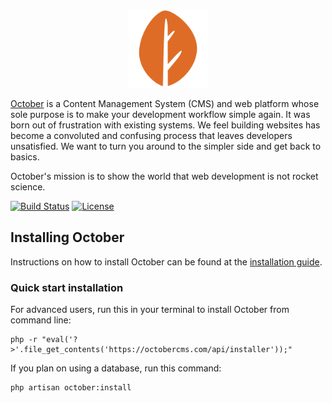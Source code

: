 <p align="center">
    <img src="https://github.com/octobercms/october/blob/master/themes/demo/assets/images/october.png?raw=true" alt="October" width="25%" height="25%" />
</p>

[October](https://octobercms.com) is a Content Management System (CMS) and web platform whose sole purpose is to make your development workflow simple again. It was born out of frustration with existing systems. We feel building websites has become a convoluted and confusing process that leaves developers unsatisfied. We want to turn you around to the simpler side and get back to basics.

October's mission is to show the world that web development is not rocket science.

[![Build Status](https://travis-ci.org/octobercms/october.svg?branch=develop)](https://travis-ci.org/octobercms/october)
[![License](https://poser.pugx.org/october/october/license.svg)](https://packagist.org/packages/october/october)

## Installing October

Instructions on how to install October can be found at the [installation guide](https://octobercms.com/docs/setup/installation).

### Quick start installation

For advanced users, run this in your terminal to install October from command line:

```shell
php -r "eval('?>'.file_get_contents('https://octobercms.com/api/installer'));"
```

If you plan on using a database, run this command:

```shell
php artisan october:install
```
